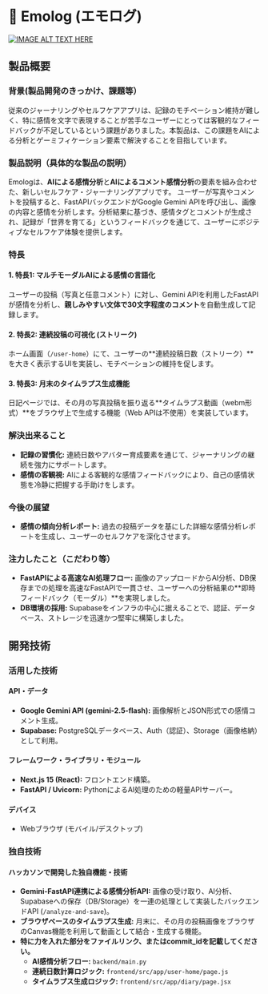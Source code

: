 # 🌳 Emolog (エモログ)

[![IMAGE ALT TEXT HERE](https://jphacks.com/wp-content/uploads/2025/05/JPHACKS2025_ogp.jpg)](https://www.youtube.com/watch?v=lA9EluZugD8)

## 製品概要
### 背景(製品開発のきっかけ、課題等）
従来のジャーナリングやセルフケアアプリは、記録のモチベーション維持が難しく、特に感情を文字で表現することが苦手なユーザーにとっては客観的なフィードバックが不足しているという課題がありました。本製品は、この課題をAIによる分析とゲーミフィケーション要素で解決することを目指しています。

### 製品説明（具体的な製品の説明）
Emologは、**AIによる感情分析**と**AIによるコメント感情分析**の要素を組み合わせた、新しいセルフケア・ジャーナリングアプリです。
ユーザーが写真やコメントを投稿すると、FastAPIバックエンドがGoogle Gemini APIを呼び出し、画像の内容と感情を分析します。分析結果に基づき、感情タグとコメントが生成され、記録が「世界を育てる」というフィードバックを通じて、ユーザーにポジティブなセルフケア体験を提供します。

### 特長
#### 1. 特長1: マルチモーダルAIによる感情の言語化
ユーザーの投稿（写真と任意コメント）に対し、Gemini APIを利用したFastAPIが感情を分析し、**親しみやすい文体で30文字程度のコメント**を自動生成して記録します。
#### 2. 特長2: 連続投稿の可視化 (ストリーク)
ホーム画面（`/user-home`）にて、ユーザーの**連続投稿日数（ストリーク）**を大きく表示するUIを実装し、モチベーションの維持を促します。
#### 3. 特長3: 月末のタイムラプス生成機能
日記ページでは、その月の写真投稿を振り返る**タイムラプス動画（webm形式）**をブラウザ上で生成する機能（Web APIは不使用）を実装しています。

### 解決出来ること
* **記録の習慣化:** 連続日数やアバター育成要素を通じて、ジャーナリングの継続を強力にサポートします。
* **感情の客観視:** AIによる客観的な感情フィードバックにより、自己の感情状態を冷静に把握する手助けをします。

### 今後の展望
* **感情の傾向分析レポート:** 過去の投稿データを基にした詳細な感情分析レポートを生成し、ユーザーのセルフケアを深化させます。

### 注力したこと（こだわり等）
* **FastAPIによる高速なAI処理フロー:** 画像のアップロードからAI分析、DB保存までの処理を高速なFastAPIで一貫させ、ユーザーへの分析結果の**即時フィードバック（モーダル）**を実現しました。
* **DB環境の採用:** Supabaseをインフラの中心に据えることで、認証、データベース、ストレージを迅速かつ堅牢に構築しました。

## 開発技術
### 活用した技術
#### API・データ
* **Google Gemini API (gemini-2.5-flash):** 画像解析とJSON形式での感情コメント生成。
* **Supabase:** PostgreSQLデータベース、Auth（認証）、Storage（画像格納）として利用。

#### フレームワーク・ライブラリ・モジュール
* **Next.js 15 (React):** フロントエンド構築。
* **FastAPI / Uvicorn:** PythonによるAI処理のための軽量APIサーバー。

#### デバイス
* Webブラウザ (モバイル/デスクトップ)

### 独自技術
#### ハッカソンで開発した独自機能・技術
* **Gemini-FastAPI連携による感情分析API:** 画像の受け取り、AI分析、Supabaseへの保存（DB/Storage）を一連の処理として実装したバックエンドAPI (`/analyze-and-save`)。
* **ブラウザベースのタイムラプス生成:** 月末に、その月の投稿画像をブラウザのCanvas機能を利用して動画として結合・生成する機能。
* **特に力を入れた部分をファイルリンク、またはcommit_idを記載してください。**
    * **AI感情分析フロー:** `backend/main.py`
    * **連続日数計算ロジック:** `frontend/src/app/user-home/page.js`
    * **タイムラプス生成ロジック:** `frontend/src/app/diary/page.jsx`
